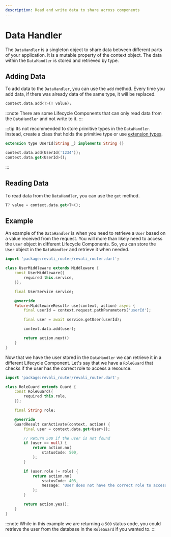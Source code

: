```yaml
---
description: Read and write data to share across components
---
```


# Data Handler

The `DataHandler` is a singleton object to share data between different parts of your application. It is a mutable property of the context object. The data within the `DataHandler` is stored and retrieved by type.

## Adding Data

To add data to the `DataHandler`, you can use the `add` method. Every time you add data, if there was already data of the same type, it will be replaced.

```dart
context.data.add<T>(T value);
```

:::note
There are some Lifecycle Components that can only read data from the `DataHandler` and not write to it.
:::

:::tip
Its not recommended to store primitive types in the `DataHandler`. Instead, create a class that holds the primitive type or use [extension types][extension-types].

```dart
extension type UserId(String _) implements String {}

context.data.add(UserId('1234'));
context.data.get<UserId>();
```

:::

## Reading Data

To read data from the `DataHandler`, you can use the `get` method.

```dart
T? value = context.data.get<T>();
```

## Example

An example of the `DataHandler` is when you need to retrieve a `User` based on a value received from the request. You will more than likely need to access the `User` object in different Lifecycle Components. So, you can store the `User` object in the `DataHandler` and retrieve it when needed.

```dart title="lib/middleware/user_middleware.dart"
import 'package:revali_router/revali_router.dart';

class UserMiddleware extends Middleware {
    const UserMiddleware({
        required this.service,
    });

    final UserService service;

    @override
    Future<MiddlewareResult> use(context, action) async {
        final userId = context.request.pathParameters['userId'];

        final user = await service.getUser(userId);

        context.data.add(user);

        return action.next()
    }
}
```

Now that we have the user stored in the `DataHandler` we can retrieve it in a different Lifecycle Component. Let's say that we have a `RoleGuard` that checks if the user has the correct role to access a resource.

```dart title="lib/middleware/role_middleware.dart"
import 'package:revali_router/revali_router.dart';

class RoleGuard extends Guard {
    const RoleGuard({
        required this.role,
    });

    final String role;

    @override
    GuardResult canActivate(context, action) {
        final user = context.data.get<User>();

        // Return 500 if the user is not found
        if (user == null) {
            return action.no(
                statusCode: 500,
            );
        }

        if (user.role != role) {
            return action.no(
                statusCode: 403,
                message: 'User does not have the correct role to access this resource.',
            );
        }

        return action.yes();
    }
}
```

:::note
While in this example we are returning a `500` status code, you could retrieve the user from the database in the `RoleGuard` if you wanted to.
:::

[extension-types]: https://dart.dev/language/extension-types
